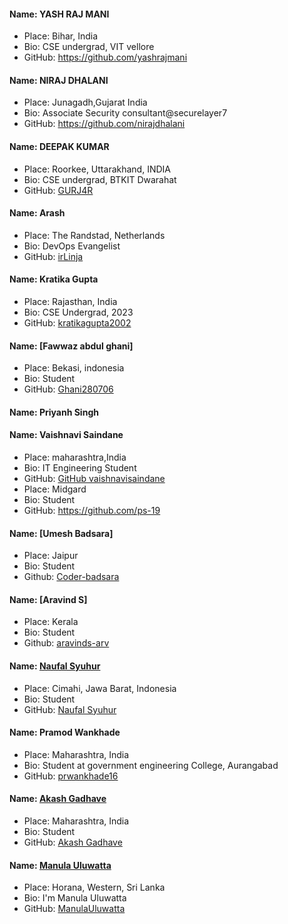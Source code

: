 #### Name: YASH RAJ MANI
- Place: Bihar, India
- Bio: CSE undergrad, VIT vellore
- GitHub: https://github.com/yashrajmani


#### Name: NIRAJ DHALANI
- Place: Junagadh,Gujarat India
- Bio: Associate Security consultant@securelayer7
- GitHub: https://github.com/nirajdhalani


#### Name: DEEPAK KUMAR
- Place: Roorkee, Uttarakhand, INDIA
- Bio: CSE undergrad, BTKIT Dwarahat
- GitHub: [GURJ4R](https://github.com/GURJ4R)

#### Name: Arash
- Place: The Randstad, Netherlands
- Bio: DevOps Evangelist
- GitHub: [irLinja](https://github.com/irLinja)

#### Name: Kratika Gupta
- Place: Rajasthan, India
- Bio: CSE Undergrad, 2023
- GitHub: [kratikagupta2002](https://github.com/kratikagupta2002)


#### Name: [Fawwaz abdul ghani]
- Place: Bekasi, indonesia
- Bio: Student
- GitHub: [Ghani280706](https://github.com/Ghani280706)


#### Name: Priyanh Singh

#### Name: Vaishnavi Saindane
- Place: maharashtra,India
- Bio: IT Engineering Student
- GitHub: [GitHub vaishnavisaindane](https://github.com/vaishnavisaindane)
- Place: Midgard
- Bio: Student
- GitHub: https://github.com/ps-19


#### Name: [Umesh Badsara]
-  Place: Jaipur 
-  Bio: Student 
-  Github: [Coder-badsara](https://github.com/Coder-badsara)

#### Name: [Aravind S]
-  Place: Kerala
-  Bio: Student 
-  Github: [aravinds-arv](https://github.com/aravinds-arv)

#### Name: [Naufal Syuhur](https://github.com/naufal0911)
- Place: Cimahi, Jawa Barat, Indonesia
- Bio: Student
- GitHub: [Naufal Syuhur](https://github.com/naufal0911)


#### Name: Pramod Wankhade
- Place: Maharashtra, India
- Bio: Student at government engineering College, Aurangabad
- GitHub: [prwankhade16](https://github.com/prwankhade16)


#### Name: [Akash Gadhave](https://github.com/Akash2001)
- Place: Maharashtra, India
- Bio: Student
- GitHub: [Akash Gadhave](https://github.com/Akash2001)


#### Name: [Manula Uluwatta](https://github.com/ManulaUluwatta)
- Place: Horana, Western, Sri Lanka
- Bio: I'm Manula Uluwatta
- GitHub: [ManulaUluwatta](https://github.com/ManulaUluwatta)


